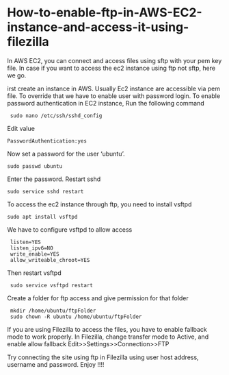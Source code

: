 # How-to-enable-ftp-in-AWS-EC2-instance-and-access-it-using-filezilla
In AWS EC2, you can connect and access files using sftp with your pem key file. In case if you want to access the ec2 instance using ftp not sftp, here we go.

irst create an instance in AWS.
Usually Ec2 instance are accessible via pem file. To override that we have to enable user with password login.
To enable password authentication in EC2 instance,
Run the following command

     sudo nano /etc/ssh/sshd_config
Edit value
        
    PasswordAuthentication:yes
Now set a password for the user ‘ubuntu’.
    
    sudo passwd ubuntu
Enter the password.
Restart sshd

    sudo service sshd restart
To access the ec2 instance through ftp, you need to install vsftpd

    sudo apt install vsftpd
We have to configure vsftpd to allow access
   
     listen=YES
     listen_ipv6=NO
     write_enable=YES
     allow_writeable_chroot=YES
Then restart vsftpd

     sudo service vsftpd restart
Create a folder for ftp access and give permission for that folder

     mkdir /home/ubuntu/ftpFolder
     sudo chown -R ubuntu /home/ubuntu/ftpFolder
If you are using Filezilla to access the files, you have to enable fallback mode to work properly.
In Filezilla, change transfer mode to Active, and enable allow fallback
Edit>>Settings>>Connection>>FTP

Try connecting the site using ftp in Filezilla using user host address, username and password.
Enjoy !!!!
